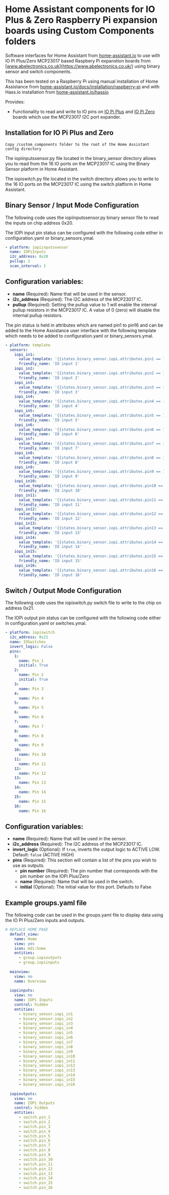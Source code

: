 # Home Assistant components for IO Plus & Zero Raspberry Pi expansion boards using Custom Components folders

Software interfaces for Home Assistant from [home-assistant.io](https://home-assistant.io/) to use with IO Pi Plus/Zero MCP23017 based Raspbery Pi expanstion boards from [www.abelectronics.co.uk](https://www.abelectronics.co.uk/) using binary sensor and switch components.

This has been tested on a Raspberry Pi using manual installation of Home Assistance from [home-assistant.io/docs/installation/raspberry-pi](https://home-assistant.io/docs/installation/raspberry-pi/_) and with Hass.io installation from [home-assistant.io/hassio](https://home-assistant.io/hassio/)


Provides:

- Functionality to read and write to IO pins on [IO Pi Plus](https://www.abelectronics.co.uk/p/54/IO-Pi-Plus) and [IO Pi Zero](https://www.abelectronics.co.uk/p/71/IO-Pi-Zero) boards which use the MCP23017 I2C port expander.

## Installation for IO Pi Plus and Zero

```
Copy /custom_components folder to the root of the Home Assistant config directory
```
The iopiinputssensor.py file located in the binary_sensor directory allows you to read from the 16 IO ports on the MCP23017 IC using the Binary Sensor platform in Home Assistant.

The iopiswitch.py file located in the switch  directory allows you to write to the 16 IO ports on the MCP23017 IC using the switch platform in Home Assistant.


## Binary Sensor / Input Mode Configuration
The following code uses the iopiinputssensor.py binary sensor file to read the inputs on chip address 0x20.

The IOPi input pin status can be configured with the following code either in configuration.yaml or binary_sensors.ymal.

```yaml
- platform: iopiinputssensor
  name: IOPiInputs
  i2c_address: 0x20
  pullup: 1
  scan_interval: 1
```
## Configuration variables:

* **name** (Required): Name that will be used in the sensor.
* **i2c_address** (Required): The I2C address of the MCP23017 IC.
* **pullup** (Required): Setting the pullup value to 1 will enable the internal pullup resistors in the MCP23017 IC. A value of 0 (zero) will disable the internal pullup resistors.

The pin status is held in attributes which are named pin1 to pin16 and can be added to the Home Assistance user interface with the following template which needs to be added to configuration.yaml or binary_sensors.ymal.

```yaml
- platform: template
  sensors:
    iopi_in1:
      value_template: '{{states.binary_sensor.iopi.attributes.pin1 == 1}}'
      friendly_name: 'IO input 1'
    iopi_in2:
      value_template: '{{states.binary_sensor.iopi.attributes.pin2 == 1}}'
      friendly_name: 'IO input 2'  
    iopi_in3:
      value_template: '{{states.binary_sensor.iopi.attributes.pin3 == 1}}'
      friendly_name: 'IO input 3'
    iopi_in4:
      value_template: '{{states.binary_sensor.iopi.attributes.pin4 == 1}}'
      friendly_name: 'IO input 4'
    iopi_in5:
      value_template: '{{states.binary_sensor.iopi.attributes.pin5 == 1}}'
      friendly_name: 'IO input 5'
    iopi_in6:
      value_template: '{{states.binary_sensor.iopi.attributes.pin6 == 1}}'
      friendly_name: 'IO input 6' 
    iopi_in7:
      value_template: '{{states.binary_sensor.iopi.attributes.pin7 == 1}}'
      friendly_name: 'IO input 7'  
    iopi_in8:
      value_template: '{{states.binary_sensor.iopi.attributes.pin8 == 1}}'
      friendly_name: 'IO input 8' 
    iopi_in9:
      value_template: '{{states.binary_sensor.iopi.attributes.pin9 == 1}}'
      friendly_name: 'IO input 9'
    iopi_in10:
      value_template: '{{states.binary_sensor.iopi.attributes.pin10 == 1}}'
      friendly_name: 'IO input 10'  
    iopi_in11:
      value_template: '{{states.binary_sensor.iopi.attributes.pin11 == 1}}'
      friendly_name: 'IO input 11'
    iopi_in12:
      value_template: '{{states.binary_sensor.iopi.attributes.pin12 == 1}}'
      friendly_name: 'IO input 12'
    iopi_in13:
      value_template: '{{states.binary_sensor.iopi.attributes.pin13 == 1}}'
      friendly_name: 'IO input 13'
    iopi_in14:
      value_template: '{{states.binary_sensor.iopi.attributes.pin14 == 1}}'
      friendly_name: 'IO input 14' 
    iopi_in15:
      value_template: '{{states.binary_sensor.iopi.attributes.pin15 == 1}}'
      friendly_name: 'IO input 15'  
    iopi_in16:
      value_template: '{{states.binary_sensor.iopi.attributes.pin16 == 1}}'
      friendly_name: 'IO input 16'

```


## Switch / Output Mode Configuration
The following code uses the iopiswitch.py switch file to write to the chip on address 0x21.

The IOPi output pin status can be configured with the following code either in configuration.yaml or switches.ymal.

```yaml
- platform: iopiswitch
  i2c_address: 0x21
  name: IOSwitches
  invert_logic: False
  pins:
    1:
      name: Pin 1
      initial: True
    2:
      name: Pin 2
      initial: True
    3:
      name: Pin 3
    4:
      name: Pin 4 
    5:
      name: Pin 5
    6:
      name: Pin 6
    7:
      name: Pin 7
    8:
      name: Pin 8
    9:
      name: Pin 9
    10:
      name: Pin 10
    11:
      name: Pin 11
    12:
      name: Pin 12 
    13:
      name: Pin 13
    14:
      name: Pin 14
    15:
      name: Pin 15
    16:
      name: Pin 16
```
## Configuration variables:

* **name** (Required): Name that will be used in the sensor.
* **i2c_address** (Required): The I2C address of the MCP23017 IC.
* **invert_logic** (Optional): If `true`, inverts the output logic to ACTIVE LOW. Default: `false` (ACTIVE HIGH)
* **pins** (Required): This section will contain a list of the pins you wish to use as outputs.
  * **pin number** (Required): The pin number that corresponds with the pin number on the IOPi Plus/Zero 
  * **name** (Required): Name that will be used in the switch.
  * **initial** (Optional): The initial value for this port. Defaults to False 

## Example groups.yaml file
The following code can be used in the groups.yaml file to display data using the IO Pi Plus/Zero inputs and outputs.

```yaml
# REPLACE HOME PAGE
  default_view:
    name: Home
    view: yes
    icon: mdi:home
    entities:
      - group.iopioutputs
      - group.iopiinputs    
  
  mainview:
    view: no
    name: Overview
    
  iopiinputs:
    view: no
    name: IOPi Inputs
    control: hidden
    entities:
      - binary_sensor.iopi_in1
      - binary_sensor.iopi_in2
      - binary_sensor.iopi_in3
      - binary_sensor.iopi_in4
      - binary_sensor.iopi_in5
      - binary_sensor.iopi_in6
      - binary_sensor.iopi_in7
      - binary_sensor.iopi_in8
      - binary_sensor.iopi_in9
      - binary_sensor.iopi_in10
      - binary_sensor.iopi_in11
      - binary_sensor.iopi_in12
      - binary_sensor.iopi_in13
      - binary_sensor.iopi_in14
      - binary_sensor.iopi_in15
      - binary_sensor.iopi_in16
         
  iopioutputs:
    view: no
    name: IOPi Outputs
    control: hidden
    entities:
      - switch.pin_1
      - switch.pin_2
      - switch.pin_3
      - switch.pin_4
      - switch.pin_5
      - switch.pin_6
      - switch.pin_7
      - switch.pin_8
      - switch.pin_9
      - switch.pin_10
      - switch.pin_11
      - switch.pin_12
      - switch.pin_13
      - switch.pin_14
      - switch.pin_15
      - switch.pin_16

```